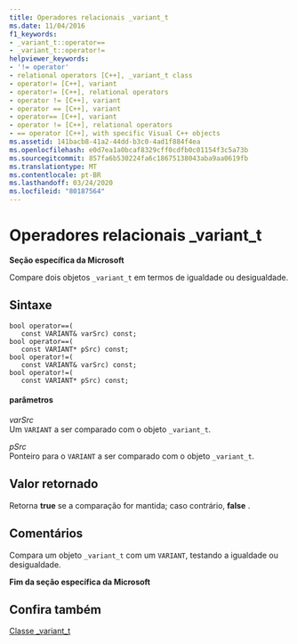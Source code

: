 ```yaml
---
title: Operadores relacionais _variant_t
ms.date: 11/04/2016
f1_keywords:
- _variant_t::operator==
- _variant_t::operator!=
helpviewer_keywords:
- '!= operator'
- relational operators [C++], _variant_t class
- operator!= [C++], variant
- operator!= [C++], relational operators
- operator != [C++], variant
- operator == [C++], variant
- operator== [C++], variant
- operator != [C++], relational operators
- == operator [C++], with specific Visual C++ objects
ms.assetid: 141bacb8-41a2-44dd-b3c0-4ad1f884f4ea
ms.openlocfilehash: e0d7ea1a0bcaf8329cff0cdfb0c01154f3c5a73b
ms.sourcegitcommit: 857fa6b530224fa6c18675138043aba9aa0619fb
ms.translationtype: MT
ms.contentlocale: pt-BR
ms.lasthandoff: 03/24/2020
ms.locfileid: "80187564"
---
```

# <a name="_variant_t-relational-operators"></a>Operadores relacionais _variant_t

**Seção específica da Microsoft**

Compare dois objetos `_variant_t` em termos de igualdade ou desigualdade.

## <a name="syntax"></a>Sintaxe

```
bool operator==(
   const VARIANT& varSrc) const;
bool operator==(
   const VARIANT* pSrc) const;
bool operator!=(
   const VARIANT& varSrc) const;
bool operator!=(
   const VARIANT* pSrc) const;
```

#### <a name="parameters"></a>parâmetros

*varSrc*<br/>
Um `VARIANT` a ser comparado com o objeto `_variant_t`.

*pSrc*<br/>
Ponteiro para o `VARIANT` a ser comparado com o objeto `_variant_t`.

## <a name="return-value"></a>Valor retornado

Retorna **true** se a comparação for mantida; caso contrário, **false** .

## <a name="remarks"></a>Comentários

Compara um objeto `_variant_t` com um `VARIANT`, testando a igualdade ou desigualdade.

**Fim da seção específica da Microsoft**

## <a name="see-also"></a>Confira também

[Classe _variant_t](../cpp/variant-t-class.md)

